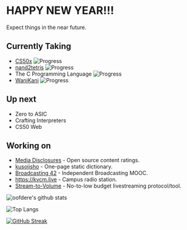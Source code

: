 # HAPPY NEW YEAR!!!
Expect things in the near future.

## Currently Taking
 - [CS50x](https://cs50.harvard.edu/x) ![Progress](https://progress-bar.dev/83/)
 - [nand2tetris](https://nand2tetris.org) ![Progress](https://progress-bar.dev/33/)
 - The C Programming Language ![Progress](https://progress-bar.dev/10/)
 - [WaniKani](https://wanikani.com) ![Progress](https://progress-bar.dev/4/)
<!--- Calculation info:
WaniKani has 9060 items total.
K&R has 189 pages excl. appendicies.
-->

## Up next
 - Zero to ASIC
 - Crafting Interpreters
 - CS50 Web

## Working on
 - [Media Disclosures](https://disclosures.media) - Open source content ratings.
 - [kusojisho](https://kusojisho.moe) - One-page static dictionary.
 - [Broadcasting 42](https://b42.academy) - Independent Broadcasting MOOC.
 - https://kvcm.live - Campus radio station.
 - [Stream-to-Volume](https://github.com/oofdere/STV) - No-to-low budget livestreaming protocol/tool.

![oofdere's github stats](https://github-readme-stats.vercel.app/api?username=oofdere&count_private=true&show_icons=true)

![Top Langs](https://github-readme-stats.vercel.app/api/top-langs/?username=oofdere&layout=compact&hide=html)

[![GitHub Streak](https://github-readme-streak-stats.herokuapp.com?user=oofdere)](https://git.io/streak-stats)

